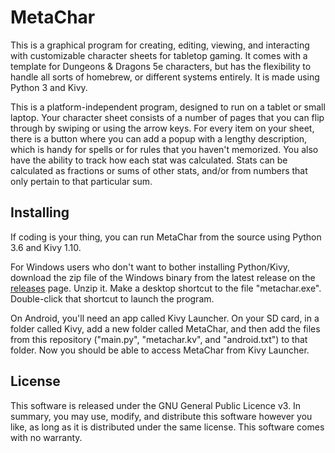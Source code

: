# MetaChar

This is a graphical program for creating, editing, viewing, and interacting with
customizable character sheets for tabletop gaming.  It comes with a template for
Dungeons & Dragons 5e characters, but has the flexibility to handle all sorts of
homebrew, or different systems entirely.  It is made using Python 3 and Kivy.

This is a platform-independent program, designed to run on a tablet or small 
laptop.  Your character sheet consists of a number of pages that you can flip
through by swiping or using the arrow keys.  For every item on your sheet, there
is a button where you can add a popup with a lengthy description, which is handy
for spells or for rules that you haven't memorized.  You also have the ability 
to track how each stat was calculated.  Stats can be calculated as fractions or
sums of other stats, and/or from numbers that only pertain to that particular sum.

## Installing

If coding is your thing, you can run MetaChar from the source using Python 3.6 and
Kivy 1.10.

For Windows users who don't want to bother installing Python/Kivy, download the
zip file of the Windows binary from the latest release on the 
[releases](https://github.com/lvclark/MetaChar/releases) page.
Unzip it.  Make a desktop shortcut to the file "metachar.exe".  Double-click that
shortcut to launch the program.

On Android, you'll need an app called Kivy Launcher.  On your SD card, in a folder
called Kivy, add a new folder called MetaChar, and then add the files from this 
repository ("main.py", "metachar.kv", and "android.txt") to that folder.  Now you
should be able to access MetaChar from Kivy Launcher.

## License

This software is released under the GNU General Public Licence v3.  In summary, you
may use, modify, and distribute this software however you like, as long as it is 
distributed under the same license.  This software comes with no warranty.

